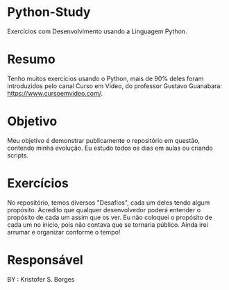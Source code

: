 # Python-Study
Exercícios com Desenvolvimento usando a Linguagem Python.

# Resumo
Tenho muitos exercícios usando o Python, mais de 90% deles foram introduzidos pelo canal Curso em Vídeo, do professor Gustavo Guanabara: https://www.cursoemvideo.com/.

# Objetivo
Meu objetivo é demonstrar publicamente o repositório em questão, contendo minha evolução. Eu estudo todos os dias em aulas ou criando scripts.

# Exercícios
No repositório, temos diversos "Desafios", cada um deles tendo algum propósito. Acredito que qualquer desenvolvedor poderá entender o propósito de cada um assim que os ver. Eu não coloquei o propósito de cada um no início, pois não contava que se tornaria público. Ainda irei arrumar e organizar conforme o tempo!

# Responsável
BY : Kristofer S. Borges
